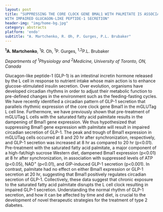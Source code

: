 ```yaml
---
layout: post
title: "SUPPRESSING THE CORE CLOCK GENE BMAL1 WITH PALMITATE IS ASSOCIATED
WITH IMPAIRED GLUCAGON-LIKE PEPTIDE-1 SECRETION"
header-img: "img/home-bg.jpg"
category: abstracts
platform: 'endo'
subtitle: "A. Martchenko, R. Oh, P. Gurges, P.L. Brubaker"
---
```

__<sup>1</sup>A. Martchenko__, <sup>1</sup>R. Oh, <sup>1</sup>P. Gurges, <sup>1,2</sup>P.L. Brubaker

_Departments of <sup>1</sup>Physiology and <sup>2</sup>Medicine, University of Toronto, ON, Canada_  

Glucagon-like peptide-1 (GLP-1) is an intestinal incretin hormone
released by the L cell in response to nutrient intake whose main action
is to enhance glucose-stimulated insulin secretion. Over evolution,
organisms have developed circadian rhythms in order to adjust their
metabolic function to pre-defined changes in the environment such as the
feeding-fasting cycles. We have recently identified a circadian pattern
of GLP-1 secretion that parallels rhythmic expression of the core clock
gene Bmal1 in the mGLUTag L cell line. Furthermore, we have previously
shown that pre-treatment of mGLUTag L cells with the saturated fatty
acid palmitate results in the dampening of Bmal1 gene expression. We
thus hypothesized that suppressing Bmal1 gene expression with palmitate
will result in impaired circadian secretion of GLP-1. The peak and
trough of Bmal1 expression in mGLUTag cells occurred at 8 and 20 hr
after synchronization, respectively, and GLP-1 secretion was increased
at 8 hr as compared to 20 hr (p&lt;0.01). Pre-treatment with the
saturated fatty acid palmitate, a major component of a high-fat/high
sucrose Western diet, dampened Bmal1 expression (p&lt;0.01) at 8 hr
after synchronization, in association with suppressed levels of ATP
(p&lt;0.05), NAD<sup>+</sup> (p&lt;0.01), and GIP-induced GLP-1 secretion
(p&lt;0.001). In contrast, palmitate had no effect on either Bmal1
expression or GLP-1 secretion at 20 hr, suggesting that Bmal1 positively
regulates circadian secretion of GLP-1. Collectively, these data suggest
that chronic exposure to the saturated fatty acid palmitate disrupts the
L cell clock resulting in impaired GLP-1 secretion. Understanding the
normal rhythm of GLP-1 secretion, and how it can be affected by time and
diet, is crucial to the development of novel therapeutic strategies for
the treatment of type 2 diabetes.
